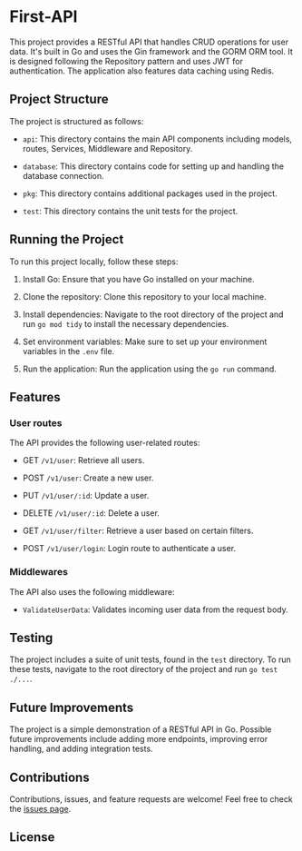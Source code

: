 # First-API

This project provides a RESTful API that handles CRUD operations for user data. It's built in Go and uses the Gin framework and the GORM ORM tool. It is designed following the Repository pattern and uses JWT for authentication. The application also features data caching using Redis.

## Project Structure

The project is structured as follows:

- `api`: This directory contains the main API components including models, routes, Services, Middleware and Repository.

- `database`: This directory contains code for setting up and handling the database connection.

- `pkg`: This directory contains additional packages used in the project.

- `test`: This directory contains the unit tests for the project.

## Running the Project

To run this project locally, follow these steps:

1. Install Go: Ensure that you have Go installed on your machine.

2. Clone the repository: Clone this repository to your local machine.

3. Install dependencies: Navigate to the root directory of the project and run `go mod tidy` to install the necessary dependencies.

4. Set environment variables: Make sure to set up your environment variables in the `.env` file.

5. Run the application: Run the application using the `go run` command.

## Features

### User routes

The API provides the following user-related routes:

- GET `/v1/user`: Retrieve all users.

- POST `/v1/user`: Create a new user.

- PUT `/v1/user/:id`: Update a user.

- DELETE `/v1/user/:id`: Delete a user.

- GET `/v1/user/filter`: Retrieve a user based on certain filters.

- POST `/v1/user/login`: Login route to authenticate a user.

### Middlewares

The API also uses the following middleware:

- `ValidateUserData`: Validates incoming user data from the request body.

## Testing

The project includes a suite of unit tests, found in the `test` directory. To run these tests, navigate to the root directory of the project and run `go test ./...`.

## Future Improvements

The project is a simple demonstration of a RESTful API in Go. Possible future improvements include adding more endpoints, improving error handling, and adding integration tests.

## Contributions

Contributions, issues, and feature requests are welcome! Feel free to check the [issues page](#).

## License
